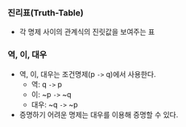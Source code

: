 ### 진리표(Truth-Table)

* 각 명제 사이의 관계식의 진릿값을 보여주는 표



### 역, 이, 대우

* 역, 이, 대우는 조건명제(p `->` q)에서 사용한다.
  * 역: q `->` p
  * 이: ~p `->` ~q
  * 대우: ~q `->` ~p
* 증명하기 어려운 명제는 대우를 이용해 증명할 수 있다.